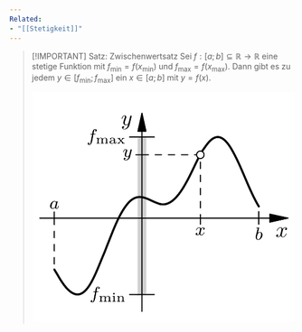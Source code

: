```yaml
---
Related:
- "[[Stetigkeit]]"
---
```


> [!IMPORTANT] Satz: Zwischenwertsatz
> Sei $f: [a; b] \subseteq\mathbb{R}\to\mathbb{R}$ eine stetige Funktion mit $f_{\text{min}} = f(x_{\text{min}})$ und $f_{\text{max}} = f(x_{\text{max}})$. Dann gibt es zu jedem $y \in [f_{\text{min}}; f_{\text{max}}]$ ein $x\in [a;b]$ mit $y = f(x)$.
> 
> ![Zwischenwertsatz](../Resources/Stetigkeit/Zwischenwertsatz.jpg)